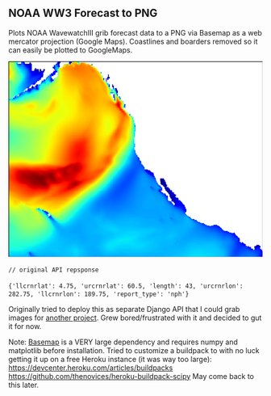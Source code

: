## NOAA WW3 Forecast to PNG

Plots NOAA WavewatchIII grib forecast data to a PNG via Basemap as a web mercator projection (Google Maps). Coastlines and boarders removed so it can easily be plotted to GoogleMaps.

![sample_image](./nph-1.png)

```
// original API repsponse

{'llcrnrlat': 4.75, 'urcrnrlat': 60.5, 'length': 43, 'urcrnrlon': 282.75, 'llcrnrlon': 189.75, 'report_type': 'nph'}

``` 
Originally tried to deploy this as separate Django API that I could grab images for [another project](https://github.com/Morgantheplant/smurf). Grew bored/frustrated with it and decided to gut it for now. 

Note: [Basemap](http://matplotlib.org/basemap) is a VERY large dependency and requires numpy and matplotlib before installation. Tried to customize a buildpack to with no luck getting it up on a free Heroku instance (it was way too large): https://devcenter.heroku.com/articles/buildpacks https://github.com/thenovices/heroku-buildpack-scipy May come back to this later.





